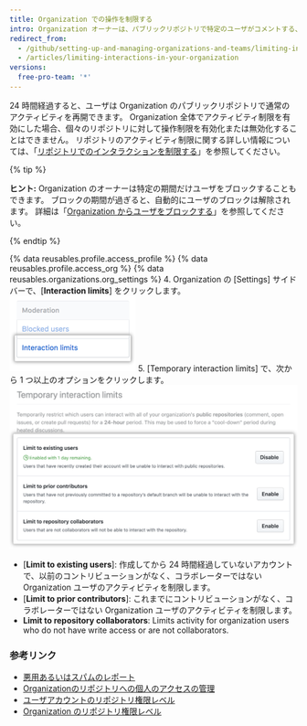 ```yaml
---
title: Organization での操作を制限する
intro: Organization オーナーは、パブリックリポジトリで特定のユーザがコメントする、Issue をオープンする、あるいはプルリクエストを作成するのを一時的に制限することができます。
redirect_from:
  - /github/setting-up-and-managing-organizations-and-teams/limiting-interactions-in-your-organization
  - /articles/limiting-interactions-in-your-organization
versions:
  free-pro-team: '*'
---
```


24 時間経過すると、ユーザは Organization のパブリックリポジトリで通常のアクティビティを再開できます。 Organization 全体でアクティビティ制限を有効にした場合、個々のリポジトリに対して操作制限を有効化または無効化することはできません。 リポジトリのアクティビティ制限に関する詳しい情報については、「[リポジトリでのインタラクションを制限する](/articles/limiting-interactions-in-your-repository)」を参照してください。

{% tip %}

**ヒント:** Organization のオーナーは特定の期間だけユーザをブロックすることもできます。 ブロックの期間が過ぎると、自動的にユーザのブロックは解除されます。 詳細は「[Organization からユーザをブロックする](/articles/blocking-a-user-from-your-organization)」を参照してください。

{% endtip %}

{% data reusables.profile.access_profile %}
{% data reusables.profile.access_org %}
{% data reusables.organizations.org_settings %}
4. Organization の [Settings] サイドバーで、[**Interaction limits**] をクリックします。 ![Organization の設定での [Interaction limits] ](/assets/images/help/organizations/org-settings-interaction-limits.png)
5. [Temporary interaction limits] で、次から 1 つ以上のオプションをクリックします。 ![[Temporary interaction limits] のオプション](/assets/images/help/organizations/organization-temporary-interaction-limits-options.png)
   - [**Limit to existing users**]: 作成してから 24 時間経過していないアカウントで、以前のコントリビューションがなく、コラボレーターではない Organization ユーザのアクティビティを制限します。
   - [**Limit to prior contributors**]: これまでにコントリビューションがなく、コラボレーターではない Organization ユーザのアクティビティを制限します。
   - **Limit to repository collaborators**: Limits activity for organization users who do not have write access or are not collaborators.

### 参考リンク
- [悪用あるいはスパムのレポート](/articles/reporting-abuse-or-spam)
- [Organizationのリポジトリへの個人のアクセスの管理](/articles/managing-an-individual-s-access-to-an-organization-repository)
- [ユーザアカウントのリポジトリ権限レベル](/articles/permission-levels-for-a-user-account-repository)
- [Organization のリポジトリ権限レベル](/articles/repository-permission-levels-for-an-organization)
